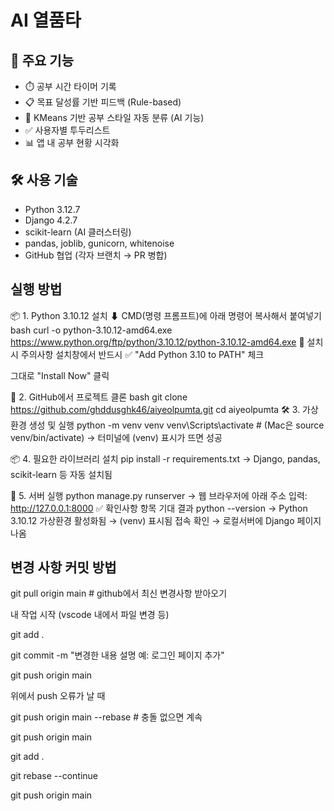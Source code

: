 # AI 열품타

## 📌 주요 기능
- ⏱️ 공부 시간 타이머 기록
- 📋 목표 달성률 기반 피드백 (Rule-based)
- 🧠 KMeans 기반 공부 스타일 자동 분류 (AI 기능)
- ✅ 사용자별 투두리스트
- 📊 앱 내 공부 현황 시각화

## 🛠️ 사용 기술
- Python 3.12.7
- Django 4.2.7
- scikit-learn (AI 클러스터링)
- pandas, joblib, gunicorn, whitenoise
- GitHub 협업 (각자 브랜치 → PR 병합)

## 실행 방법 
📦 1. Python 3.10.12 설치
⬇ CMD(명령 프롬프트)에 아래 명령어 복사해서 붙여넣기
bash
curl -o python-3.10.12-amd64.exe https://www.python.org/ftp/python/3.10.12/python-3.10.12-amd64.exe
🔧 설치 시 주의사항
설치창에서 반드시 ✅ "Add Python 3.10 to PATH" 체크

그대로 "Install Now" 클릭

📁 2. GitHub에서 프로젝트 클론
bash
git clone https://github.com/ghddusghk46/aiyeolpumta.git
cd aiyeolpumta
🛠️ 3. 가상환경 생성 및 실행
python -m venv venv
venv\Scripts\activate     # (Mac은 source venv/bin/activate)
→ 터미널에 (venv) 표시가 뜨면 성공

📦 4. 필요한 라이브러리 설치
pip install -r requirements.txt
→ Django, pandas, scikit-learn 등 자동 설치됨

🚀 5. 서버 실행
python manage.py runserver
→ 웹 브라우저에 아래 주소 입력:
http://127.0.0.1:8000
✅ 확인사항
항목	기대 결과
python --version	→ Python 3.10.12
가상환경 활성화됨	→ (venv) 표시됨
접속 확인	→ 로컬서버에 Django 페이지 나옴

## 변경 사항 커밋 방법
git pull origin main # github에서 최신 변경사항 받아오기

내 작업 시작 (vscode 내에서 파일 변경 등)

git add .

git commit -m "변경한 내용 설명 예: 로그인 페이지 추가"

git push origin main

위에서 push 오류가 날 때

git push origin main --rebase # 충돌 없으면 계속

git push origin main

git add .

git rebase --continue

git push origin main
